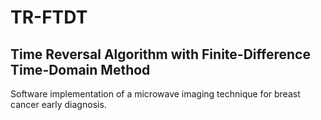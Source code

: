 # TR-FTDT
## Time Reversal Algorithm with Finite-Difference Time-Domain Method
Software implementation of a microwave imaging technique for breast cancer early diagnosis. 
